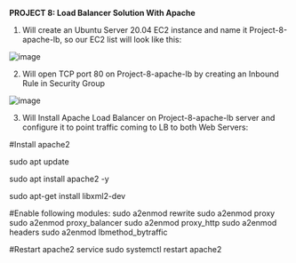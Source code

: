 **PROJECT 8: Load Balancer Solution With Apache**

1. Will create an Ubuntu Server 20.04 EC2 instance and name it Project-8-apache-lb, so our EC2 list will look like this:

![image](https://user-images.githubusercontent.com/67065306/135689094-bb3ed4fe-8d60-46b5-a484-2a602d7e74b9.png)

2. Will open TCP port 80 on Project-8-apache-lb by creating an Inbound Rule in Security Group

  ![image](https://user-images.githubusercontent.com/67065306/135689301-0d1c6871-1ebc-4974-a1b0-0ea4d5f05fd2.png)
  
3. Will Install Apache Load Balancer on Project-8-apache-lb server and configure it to point traffic coming to LB to both Web Servers:

#Install apache2

sudo apt update

sudo apt install apache2 -y

sudo apt-get install libxml2-dev


#Enable following modules:
sudo a2enmod rewrite
sudo a2enmod proxy
sudo a2enmod proxy_balancer
sudo a2enmod proxy_http
sudo a2enmod headers
sudo a2enmod lbmethod_bytraffic

#Restart apache2 service
sudo systemctl restart apache2
